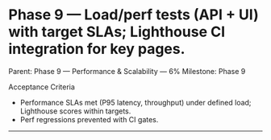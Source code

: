 # Phase 9 — Load/perf tests (API + UI) with target SLAs; Lighthouse CI integration for key pages.

Parent: Phase 9 — Performance & Scalability — 6%
Milestone: Phase 9

Acceptance Criteria
- Performance SLAs met (P95 latency, throughput) under defined load; Lighthouse scores within targets.
- Perf regressions prevented with CI gates.
- --
